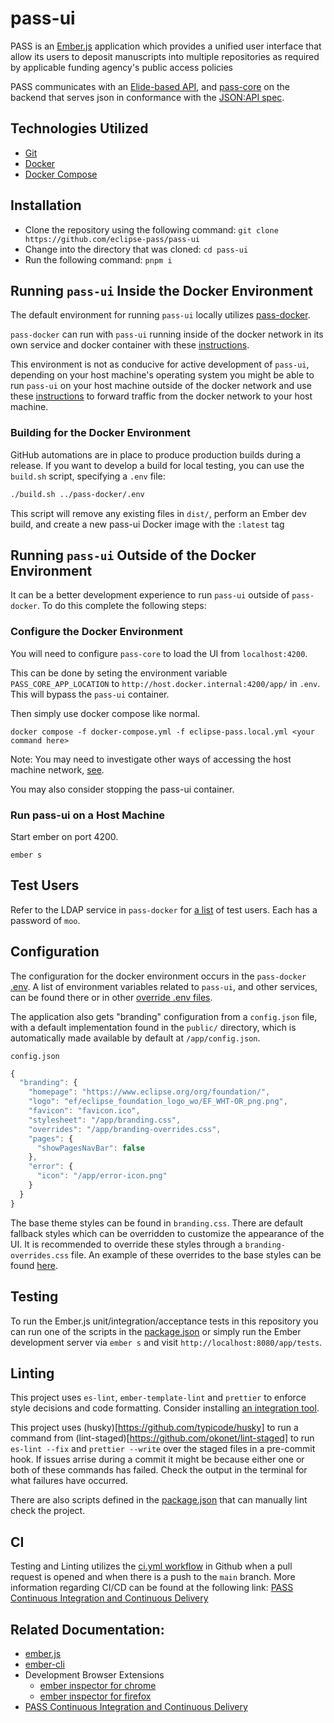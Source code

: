 # pass-ui

PASS is an [Ember.js](https://emberjs.com/) application which provides a unified user interface that allow its users to deposit manuscripts into multiple repositories as required by applicable funding agency's public access policies

PASS communicates with an [Elide-based API](https://github.com/yahoo/elide), and [pass-core](https://github.com/eclipse-pass/pass-core) on the backend that serves json in conformance with the [JSON:API spec](https://jsonapi.org/).


## Technologies Utilized

* [Git](https://git-scm.com/)
* [Docker](https://www.docker.com/)
* [Docker Compose](https://docs.docker.com/compose/)


## Installation

* Clone the repository using the following command: `git clone https://github.com/eclipse-pass/pass-ui`
* Change into the directory that was cloned: `cd pass-ui`
* Run the following command: `pnpm i`


## Running `pass-ui` Inside the Docker Environment

The default environment for running `pass-ui` locally utilizes [pass-docker](https://github.com/eclipse-pass/pass-docker).

`pass-docker` can run with `pass-ui` running inside of the docker network in its own service and docker container with these [instructions](https://github.com/eclipse-pass/pass-documentation/tree/development/developer-documentation/pass-docker/README.md).

This environment is not as conducive for active development of `pass-ui`, depending on your host machine's operating system you might be able to run `pass-ui` on your host machine outside of the docker network and use these [instructions](https://github.com/eclipse-pass/pass-documentation/tree/development/developer-documentation/running-pass-ui-on-your-host-machine.md) to forward traffic from the docker network to your host machine.


### Building for the Docker Environment

GitHub automations are in place to produce production builds during a release. If you want to develop a build for local testing, you can use the `build.sh` script, specifying a `.env` file:

```sh
./build.sh ../pass-docker/.env
```

This script will remove any existing files in `dist/`, perform an Ember dev build, and create a new pass-ui Docker image with the `:latest` tag


## Running `pass-ui` Outside of the Docker Environment

It can be a better development experience to run `pass-ui` outside of `pass-docker`. To do this complete the following steps:


### Configure the Docker Environment

You will need to configure `pass-core` to load the UI from `localhost:4200`.

This can be done by seting the environment variable `PASS_CORE_APP_LOCATION` to `http://host.docker.internal:4200/app/` in `.env`. This will bypass the `pass-ui` container.

Then simply use docker compose like normal.

```
docker compose -f docker-compose.yml -f eclipse-pass.local.yml <your command here>
```

Note: You may need to investigate other ways of accessing the host machine network, [see](https://docs.docker.com/desktop/networking/#i-want-to-connect-from-a-container-to-a-service-on-the-host).

You may also consider stopping the pass-ui container.


### Run pass-ui on a Host Machine

Start ember on port 4200.

```
ember s
```


## Test Users

Refer to the LDAP service in `pass-docker` for [a list](https://github.com/eclipse-pass/pass-docker/blob/main/ldap/pass.ldif) of test users. Each has a password of `moo`.


## Configuration

The configuration for the docker environment occurs in the `pass-docker` [.env](https://github.com/eclipse-pass/pass-docker/blob/main/.env). A list of environment variables related to `pass-ui`, and other services, can be found there or in other [override .env files](https://github.com/eclipse-pass/pass-docker/blob/main/.eclipse-pass.local_env).

The application also gets "branding" configuration from a `config.json` file, with a default implementation found in the `public/` directory, which is automatically made available by default at `/app/config.json`.

`config.json`

```js
{
  "branding": {
    "homepage": "https://www.eclipse.org/org/foundation/",
    "logo": "ef/eclipse_foundation_logo_wo/EF_WHT-OR_png.png",
    "favicon": "favicon.ico",
    "stylesheet": "/app/branding.css",
    "overrides": "/app/branding-overrides.css",
    "pages": {
      "showPagesNavBar": false
    },
    "error": {
      "icon": "/app/error-icon.png"
    }
  }
}
```

The base theme styles can be found in `branding.css`. There are default fallback styles which can be overridden to customize the appearance of the UI. It is recommended to override these styles through a `branding-overrides.css` file. An example of these overrides to the base styles can be found [here](https://github.com/eclipse-pass/pass-ui/blob/main/public/branding-overrides.css).


## Testing

To run the Ember.js unit/integration/acceptance tests in this repository you can run one of the scripts in the [package.json](https://github.com/eclipse-pass/pass-ui/blob/main/package.json) or simply run the Ember development server via `ember s` and visit `http://localhost:8080/app/tests`.


## Linting

This project uses `es-lint`, `ember-template-lint` and `prettier` to enforce style decisions and code formatting. Consider installing [an integration tool](https://prettier.io/docs/en/editors.html).

This project uses (husky)[https://github.com/typicode/husky] to run a command from (lint-staged)[https://github.com/okonet/lint-staged] to run `es-lint --fix` and `prettier --write` over the staged files in a pre-commit hook. If issues arrise during a commit it might be because either one or both of these commands has failed. Check the output in the terminal for what failures have occurred.

There are also scripts defined in the [package.json](https://github.com/eclipse-pass/pass-ui/blob/main/package.json) that can manually lint check the project.


## CI

Testing and Linting utilizes the [ci.yml workflow](https://github.com/eclipse-pass/pass-ui/blob/main/.github/workflows/ci.yml) in Github when a pull request is opened and when there is a push to the `main` branch. More information regarding CI/CD can be found at the following link: [PASS Continuous Integration and Continuous Delivery](../../infrastructure-documenation/ci-cd/README.md)


## Related Documentation:

* [ember.js](https://emberjs.com/)
* [ember-cli](https://cli.emberjs.com/release/)
* Development Browser Extensions
  * [ember inspector for chrome](https://chrome.google.com/webstore/detail/ember-inspector/bmdblncegkenkacieihfhpjfppoconhi)
  * [ember inspector for firefox](https://addons.mozilla.org/en-US/firefox/addon/ember-inspector/)
* [PASS Continuous Integration and Continuous Delivery](../../infrastructure-documenation/ci-cd/README.md)

